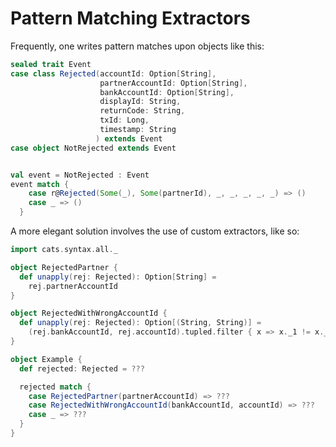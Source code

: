 # Pattern Matching Extractors

Frequently, one writes pattern matches upon objects like this:
```scala mdoc
sealed trait Event
case class Rejected(accountId: Option[String],
                    partnerAccountId: Option[String],
                    bankAccountId: Option[String],
                    displayId: String,
                    returnCode: String,
                    txId: Long,
                    timestamp: String
                   ) extends Event   
case object NotRejected extends Event


val event = NotRejected : Event
event match {
    case r@Rejected(Some(_), Some(partnerId), _, _, _, _, _) => ()
    case _ => ()
  }
```

A more elegant solution involves the use of custom extractors, like so: 
```scala mdoc
import cats.syntax.all._

object RejectedPartner {
  def unapply(rej: Rejected): Option[String] =
    rej.partnerAccountId
}

object RejectedWithWrongAccountId {
  def unapply(rej: Rejected): Option[(String, String)] =
    (rej.bankAccountId, rej.accountId).tupled.filter { x => x._1 != x._2 }
}

object Example {
  def rejected: Rejected = ???

  rejected match {
    case RejectedPartner(partnerAccountId) => ???
    case RejectedWithWrongAccountId(bankAccountId, accountId) => ???
    case _ => ???
  }
}
```